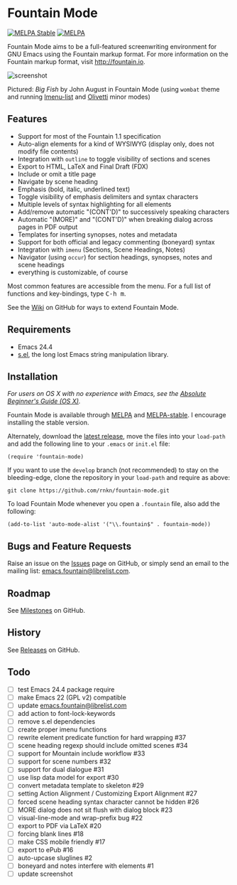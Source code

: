 Fountain Mode
=============

[![MELPA Stable](http://stable.melpa.org/packages/fountain-mode-badge.svg)](http://stable.melpa.org/#/fountain-mode)
[![MELPA](http://melpa.org/packages/fountain-mode-badge.svg)](http://melpa.org/#/fountain-mode)

Fountain Mode aims to be a full-featured screenwriting environment for GNU Emacs
using the Fountain markup format. For more information on the Fountain markup
format, visit <http://fountain.io>.

![screenshot](http://files.paulwrankin.com/fountain-mode/screenshot.png)

Pictured: *Big Fish* by John August in Fountain Mode (using `wombat` theme and
running [Imenu-list][] and [Olivetti][] minor modes)

[imenu-list]: https://github.com/bmag/imenu-list "imenu-list"
[olivetti]: https://github.com/rnkn/olivetti "Olivetti"

Features
--------

- Support for most of the Fountain 1.1 specification
- Auto-align elements for a kind of WYSIWYG (display only, does not modify file
  contents)
- Integration with `outline` to toggle visibility of sections and scenes
- Export to HTML, LaTeX and Final Draft (FDX)
- Include or omit a title page
- Navigate by scene heading
- Emphasis (bold, italic, underlined text)
- Toggle visibility of emphasis delimiters and syntax characters
- Multiple levels of syntax highlighting for all elements
- Add/remove automatic "(CONT'D)" to successively speaking characters
- Automatic "(MORE)" and "(CONT'D)" when breaking dialog across pages in PDF
  output
- Templates for inserting synopses, notes and metadata
- Support for both official and legacy commenting (boneyard) syntax
- Integration with `imenu` (Sections, Scene Headings, Notes)
- Navigator (using `occur`) for section headings, synopses, notes and scene
  headings
- everything is customizable, of course

Most common features are accessible from the menu. For a full list of functions
and key-bindings, type <kbd>C-h m</kbd>.

See the [Wiki][] on GitHub for ways to extend Fountain Mode.

[wiki]: https://github.com/rnkn/fountain-mode/wiki "Fountain Mode wiki"

Requirements
------------

- Emacs 24.4
- [s.el][], the long lost Emacs string manipulation library.

[s.el]: https://github.com/magnars/s.el "s.el"

Installation
------------

*For users on OS X with no experience with Emacs, see the
[Absolute Beginner's Guide (OS X)][beginners guide].*

Fountain Mode is available through [MELPA][] and [MELPA-stable][]. I encourage
installing the stable version.

Alternately, download the [latest release][], move the files into your
`load-path` and add the following line to your `.emacs` or `init.el` file:

    (require 'fountain-mode)

If you want to use the `develop` branch (not recommended) to stay on the
bleeding-edge, clone the repository in your `load-path` and require as above:

    git clone https://github.com/rnkn/fountain-mode.git

To load Fountain Mode whenever you open a `.fountain` file, also add the
following:

    (add-to-list 'auto-mode-alist '("\\.fountain$" . fountain-mode))

[beginners guide]: https://github.com/rnkn/fountain-mode/wiki/Absolute-Beginner's-Guide-(OS-X) "Absolute Beginner's Guide (OS X)"
[melpa]: http://melpa.org "MELPA"
[melpa-stable]: http://stable.melpa.org "MELPA-stable"
[latest release]: https://github.com/rnkn/fountain-mode/releases/latest "Fountain Mode latest release"

Bugs and Feature Requests
-------------------------

Raise an issue on the [Issues][] page on GitHub, or simply send an email to the
mailing list: <emacs.fountain@librelist.com>.

[issues]: https://github.com/rnkn/fountain-mode/issues "Fountain Mode issues"

Roadmap
-------

See [Milestones][] on GitHub.

[milestones]: https://github.com/rnkn/fountain-mode/milestones "Fountain Mode milestones"

History
-------

See [Releases][] on GitHub.

[releases]: https://github.com/rnkn/fountain-mode/releases "Fountain Mode releases"

Todo
---

- [ ] test Emacs 24.4 package require
- [ ] make Emacs 22 (GPL v2) compatible
- [ ] update emacs.fountain@librelist.com
- [ ] add action to font-lock-keywords
- [ ] remove s.el dependencies
- [ ] create proper imenu functions
- [ ] rewrite element predicate function for hard wrapping #37
- [ ] scene heading regexp should include omitted scenes #34
- [ ] support for Mountain include workflow #33
- [ ] support for scene numbers #32
- [ ] support for dual dialogue #31
- [ ] use lisp data model for export #30
- [ ] convert metadata template to skeleton #29
- [ ] setting Action Alignment / Customizing Export Alignment #27
- [ ] forced scene heading syntax character cannot be hidden #26
- [ ] MORE dialog does not sit flush with dialog block #23
- [ ] visual-line-mode and wrap-prefix bug #22
- [ ] export to PDF via LaTeX #20
- [ ] forcing blank lines #18
- [ ] make CSS mobile friendly #17
- [ ] export to ePub #16
- [ ] auto-upcase sluglines #2
- [ ] boneyard and notes interfere with elements #1
- [ ] update screenshot
